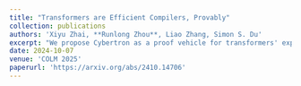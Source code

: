 ```yaml
---
title: "Transformers are Efficient Compilers, Provably"
collection: publications
authors: 'Xiyu Zhai, **Runlong Zhou**, Liao Zhang, Simon S. Du'
excerpt: "We propose Cybertron as a proof vehicle for transformers' expressive ability and show that for a compilation task, transformers need only a logarithm number of parameters while any recurrent neural network needs at least a linear number of parameters."
date: 2024-10-07
venue: 'COLM 2025'
paperurl: 'https://arxiv.org/abs/2410.14706'
---
```

